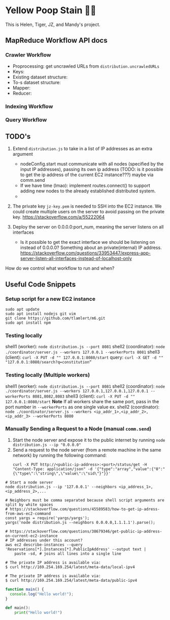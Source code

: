 # Yellow Poop Stain 💩🚽
This is Helen, Tiger, JZ, and Mandy's project.

## MapReduce Workflow API docs

### Crawler Workflow
- Proprocessing: get uncrawled URLs from `distribution.uncrawledURLs`
- Keys:
- Existing dataset structure:
- To-s dataset structure:
- Mapper:
- Reducer: 

### Indexing Workflow


### Query Workflow

## TODO's
1. Extend `distribution.js` to take in a list of IP addresses as an extra argument
    * nodeConfig.start must communicate with all nodes (specified by the input IP addresses), passing its own ip address (TODO: is it possible to get the ip address of the current EC2 instance???) maybe via comm.send
    * If we have time (lmao): implement routes.connect() to support adding new nodes to the already established distributed system.
    * 

2. The private key `jz-key.pem` is needed to SSH into the EC2 instance. We could create multiple users on the server to avoid passing on the private key. https://stackoverflow.com/a/55222064
3. Deploy the server on 0.0.0.0:port_num, meaning the server listens on all interfaces
    * Is it possible to get the exact interface we should be listening on instead of 0.0.0.0? Something about an private(internal) IP address. https://stackoverflow.com/questions/33953447/express-app-server-listen-all-interfaces-instead-of-localhost-only

How do we control what workflow to run and when?

## Useful Code Snippets
### Setup script for a new EC2 instance
```shell
sudo apt update
sudo apt install nodejs git vim
git clone https://github.com/tlamlert/m6.git
sudo apt install npm
```

### Testing locally
shell1 (worker): `node distribution.js --port 8081`
shell2 (coordinator): `node ./coordinator/server.js --workers 127.0.0.1 --workerPorts 8081`
shell3 (client): `curl -X PUT -d "" 127.0.0.1:8080/start`
query: `curl -X GET -d "" "127.0.0.1:8080/search?q=constitution“` 
<!-- note that you need to stick it through some url converter thing if you want to input multiple strings -->

### Testing locally (Multiple workers)
shell1 (worker): `node distribution.js --port 8081`
shell2 (coordinator): `node ./coordinator/server.js --workers 127.0.0.1,127.0.0.1,127.0.0.1 --workerPorts 8081,8082,8083`
shell3 (client): `curl -X PUT -d "" 127.0.0.1:8080/start`
**Note** If all workers share the same port, pass in the port number in `--workerPorts` as one single value ex.
shell2 (coordinator): `node ./coordinator/server.js --workers <ip_addr_1>,<ip_addr_2>,<ip_addr_3> --workerPorts 8080`

### Manually Sending a Request to a Node (manual `comm.send`)
1. Start the node server and expose it to the public internet by running `node distribution.js --ip "0.0.0.0"`
2. Send a request to the node server (from a remote machine in the same network) by running the following command:
    ```shell
    curl -X PUT http://<public-ip-address>:<port>/status/get -H "Content-Type: application/json" -d '{"type":"array","value":{"0":"{\"type\":\"string\",\"value\":\"sid\"}"}}'
    ```

```shell
# Start a node server
node distribution.js --ip '127.0.0.1' --neighbors <ip_address_1>,<ip_address_2>,...

# Neighbors must be comma separated because shell script arguments are split by white spaces
# https://stackoverflow.com/questions/45589583/how-to-get-ip-adress-from-aws-ec2-command
const yargs = require('yargs/yargs');
yargs('node distribution.js --neighbors 0.0.0.0,1.1.1.1').parse();
```
```shell
# https://stackoverflow.com/questions/38679346/get-public-ip-address-on-current-ec2-instance
# IP addresses under this account?
aws ec2 describe-instances --query 'Reservations[*].Instances[*].PublicIpAddress' --output text | 
    paste -sd, # joins all lines into a single line

# The private IP address is available via:
$ curl http://169.254.169.254/latest/meta-data/local-ipv4

# The private IP address is available via:
$ curl http://169.254.169.254/latest/meta-data/public-ipv4
```

```js
function main() {
  console.log("Hello world!");
}
```

```python
def main():
    print("Hello world!")
```

